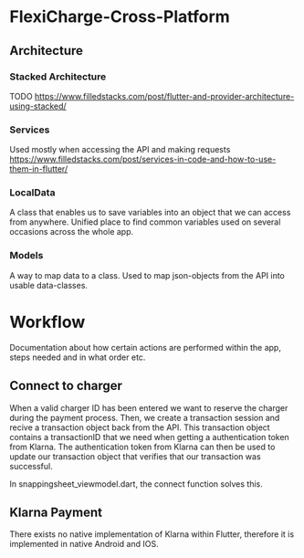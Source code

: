 # FlexiCharge-Cross-Platform
## Architecture
### Stacked Architecture
TODO
https://www.filledstacks.com/post/flutter-and-provider-architecture-using-stacked/

### Services
Used mostly when accessing the API and making requests
https://www.filledstacks.com/post/services-in-code-and-how-to-use-them-in-flutter/

### LocalData
A class that enables us to save variables into an object that we can access from anywhere. Unified place to find common variables used on several occasions across the whole app.

### Models
A way to map data to a class. Used to map json-objects from the API into usable data-classes.

# Workflow
Documentation about how certain actions are performed within the app, steps needed and in what order etc.
## Connect to charger
When a valid charger ID has been entered we want to reserve the charger during the payment process.
Then, we create a transaction session and recive a transaction object back from the API.
This transaction object contains a transactionID that we need when getting a authentication token from Klarna.
The authentication token from Klarna can then be used to update our transaction object that verifies that our transaction was successful.

In snappingsheet_viewmodel.dart, the connect function solves this.

## Klarna Payment
There exists no native implementation of Klarna within Flutter, therefore it is implemented in native Android and IOS. 
